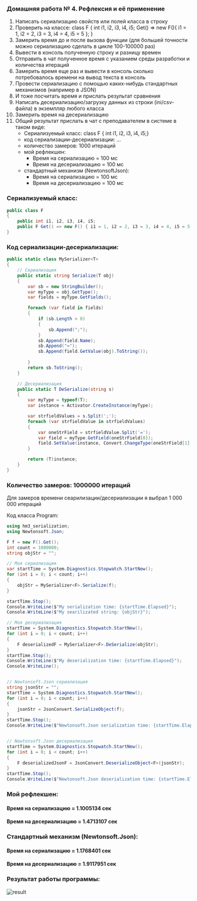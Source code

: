 ### Домашняя работа № 4. Рефлексия и её применение

1. Написать сериализацию свойств или полей класса в строку
2. Проверить на классе: class F { int i1, i2, i3, i4, i5; Get() => new F(){ i1 = 1, i2 = 2, i3 = 3, i4 = 4, i5 = 5 }; }
3. Замерить время до и после вызова функции (для большей точности можно сериализацию сделать в цикле 100-100000 раз)
4. Вывести в консоль полученную строку и разницу времен
5. Отправить в чат полученное время с указанием среды разработки и количества итераций
6. Замерить время еще раз и вывести в консоль сколько потребовалось времени на вывод текста в консоль
7. Провести сериализацию с помощью каких-нибудь стандартных механизмов (например в JSON)
8. И тоже посчитать время и прислать результат сравнения
9. Написать десериализацию/загрузку данных из строки (ini/csv-файла) в экземпляр любого класса
10. Замерить время на десериализацию
11. Общий результат прислать в чат с преподавателем в системе в таком виде:
	* Сериализуемый класс: class F { int i1, i2, i3, i4, i5;}
	* код сериализации-десериализации: ...
	* количество замеров: 1000 итераций
	* мой рефлекшен:
		* Время на сериализацию = 100 мс 
		* Время на десериализацию = 100 мс
	* стандартный механизм (NewtonsoftJson):
		* Время на сериализацию = 100 мс
		* Время на десериализацию = 100 мс

### Сериализуемый класс:

```cs
public class F
{
    public int i1, i2, i3, i4, i5;
    public F Get() => new F() { i1 = 1, i2 = 2, i3 = 3, i4 = 4, i5 = 5 };
}
```

### Код сериализации-десериализации:
```cs
public static class MySerializer<T>
{
    // Сериализация
    public static string Serialize(T obj)
    {
        var sb = new StringBuilder();
        var myType = obj.GetType();
        var fields = myType.GetFields();

        foreach (var field in fields)
        {
            if (sb.Length > 0)
            {
                sb.Append(";");
            }                    
            sb.Append(field.Name);
            sb.Append("=");
            sb.Append(field.GetValue(obj).ToString());
                
        }
        return sb.ToString();
    }

    // Десериализация
    public static T DeSerialize(string s)
    {
        var myType = typeof(T);
        var instance = Activator.CreateInstance(myType);

        var strfieldValues = s.Split(';');
        foreach (var strfieldValue in strfieldValues)
        {
            var oneStrField = strfieldValue.Split('=');
            var field = myType.GetField(oneStrField[0]);
            field.SetValue(instance, Convert.ChangeType(oneStrField[1], field.FieldType));
        }

        return (T)instance;
    }
}
```
### Количество замеров: 1000000 итераций
Для замеров времени сеарилизации/десериализации я выбрал 1 000 000 итераций

Код класса Program:

```cs
using hm3_serialization;
using Newtonsoft.Json;

F f = new F().Get();
int count = 1000000;
string objStr = "";

// Моя сериализация
var startTime = System.Diagnostics.Stopwatch.StartNew();
for (int i = 0; i < count; i++)
{
    objStr = MySerializer<F>.Serialize(f);
}

startTime.Stop();
Console.WriteLine($"My serialization time: {startTime.Elapsed}");
Console.WriteLine($"My searilizated string: {objStr}");

// Моя десериализация
startTime = System.Diagnostics.Stopwatch.StartNew();
for (int i = 0; i < count; i++)
{
    F deserializedF = MySerializer<F>.DeSerialize(objStr);
}
startTime.Stop();
Console.WriteLine($"My deserialization time: {startTime.Elapsed}");
Console.WriteLine();


// Newtonsoft.Json сериализация
string jsonStr = "";
startTime = System.Diagnostics.Stopwatch.StartNew();
for (int i = 0; i < count; i++)
{
    jsonStr = JsonConvert.SerializeObject(f);
}
startTime.Stop();
Console.WriteLine($"Newtonsoft.Json serialization time: {startTime.Elapsed}");


// Newtonsoft.Json десериализация
startTime = System.Diagnostics.Stopwatch.StartNew();
for (int i = 0; i < count; i++)
{
    F deserializedJsonF = JsonConvert.DeserializeObject<F>(jsonStr);
}
startTime.Stop();
Console.WriteLine($"Newtonsoft.Json deserialization time: {startTime.Elapsed}");
```
### Мой рефлекшен:
#### Время на сериализацию = 1.1005134 сек
#### Время на десериализацию = 1.4713107 сек

### Стандартный механизм (Newtonsoft.Json):
#### Время на сериализацию = 1.1768401 сек
#### Время на десериализацию = 1.9117951 сек

### Результат работы программы:
<image src="images/result.png" alt="result">